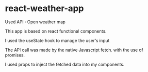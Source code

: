 # react-weather-app

Used API : Open weather map

This app is based on react functional components.

I used the useState hook to manage the user's input

The API call was made by the native Javascript fetch. with the use of promises.

I used props to inject the fetched data into my components.
